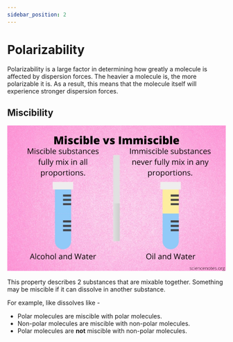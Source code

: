 ```yaml
---
sidebar_position: 2
---
```


# Polarizability

Polarizability is a large factor in determining how greatly a molecule is affected by dispersion forces. The heavier a molecule is, the more polarizable it is. As a result, this means that the molecule itself will experience stronger dispersion forces.

## Miscibility

![Miscible Example](/img/miscibile.jpg)

This property describes 2 substances that are mixable together. Something may be miscible if it can dissolve in another substance.

For example, like dissolves like -

* Polar molecules are miscible with polar molecules.
* Non-polar molecules are miscible with non-polar molecules.
* Polar molecules are **not** miscible with non-polar molecules.